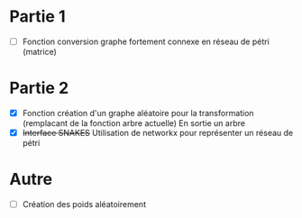 # Partie 1
- [ ] Fonction conversion graphe fortement connexe en réseau de pétri (matrice)

# Partie 2
- [X] Fonction création d'un graphe aléatoire pour la transformation (remplacant de la fonction arbre actuelle)
En sortie un arbre
- [X] ~~Interface SNAKES~~ Utilisation de networkx pour représenter un réseau de pétri

# Autre
- [ ] Création des poids aléatoirement
